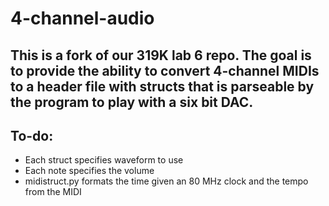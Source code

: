 # 4-channel-audio

## This is a fork of our 319K lab 6 repo. The goal is to provide the ability to convert 4-channel MIDIs to a header file with structs that is parseable by the program to play with a six bit DAC.

## To-do:
* Each struct specifies waveform to use
* Each note specifies the volume
* midistruct.py formats the time given an 80 MHz clock and the tempo from the MIDI

